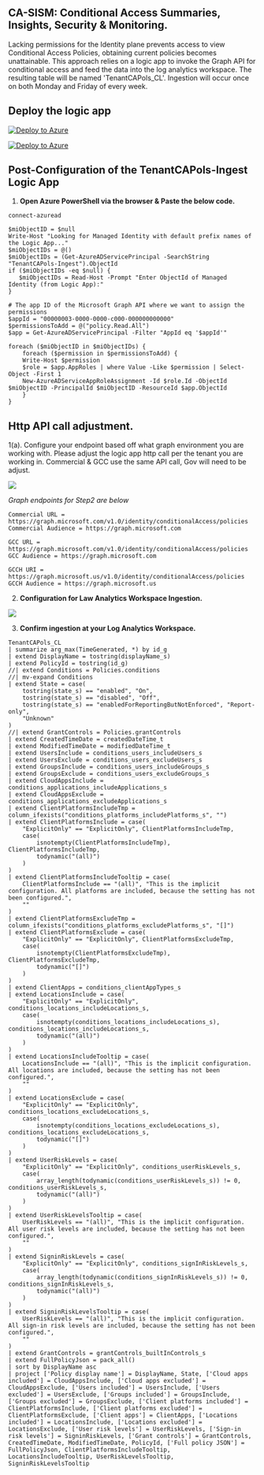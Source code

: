 ## CA-SISM: Conditional Access Summaries, Insights, Security & Monitoring. ##

Lacking permissions for the Identity plane prevents access to view Conditional Access Policies, obtaining current policies becomes unattainable. This approach relies on a logic app to invoke the Graph API for conditional access and feed the data into the log analytics workspace. The resulting table will be named 'TenantCAPols_CL'. Ingestion will occur once on both Monday and Friday of every week.

## Deploy the logic app

[![Deploy to Azure](https://aka.ms/deploytoazurebutton)](https://portal.azure.com/#create/Microsoft.Template/uri/https%3A%2F%2Fraw.githubusercontent.com%2FCyberlorians%2FLogicApps%2Fmain%2FTenantCAPols-Ingest.json)


[![Deploy to Azure](https://aka.ms/deploytoazurebutton)](https://portal.azure.com/#create/Microsoft.Template/uri/https%3A%2F%2Fraw.githubusercontent.com%2FCyberlorians%2FLogicApps%2Fmain%2FAutoCAPExclude.json)


## Post-Configuration of the TenantCAPols-Ingest Logic App


1.  **Open Azure PowerShell via the browser & Paste the below code.**

```
connect-azuread

$miObjectID = $null
Write-Host "Looking for Managed Identity with default prefix names of the Logic App..."
$miObjectIDs = @()
$miObjectIDs = (Get-AzureADServicePrincipal -SearchString "TenantCAPols-Ingest").ObjectId
if ($miObjectIDs -eq $null) {
   $miObjectIDs = Read-Host -Prompt "Enter ObjectId of Managed Identity (from Logic App):"
}

# The app ID of the Microsoft Graph API where we want to assign the permissions
$appId = "00000003-0000-0000-c000-000000000000"
$permissionsToAdd = @("policy.Read.All")
$app = Get-AzureADServicePrincipal -Filter "AppId eq '$appId'"

foreach ($miObjectID in $miObjectIDs) {
    foreach ($permission in $permissionsToAdd) {
    Write-Host $permission
    $role = $app.AppRoles | where Value -Like $permission | Select-Object -First 1
    New-AzureADServiceAppRoleAssignment -Id $role.Id -ObjectId $miObjectID -PrincipalId $miObjectID -ResourceId $app.ObjectId
    }
}
```

## Http API call adjustment. 

1(a). Configure your endpoint based off what graph environment you are working with. Please adjust the logic app http call per the tenant you are working in. Commercial & GCC use the same API call, Gov will need to be adjust.

![](https://github.com/Cyberlorians/uploadedimages/blob/main/autocapgetcond.png)

*Graph endpoints for Step2 are below*

```
Commercial URL = https://graph.microsoft.com/v1.0/identity/conditionalAccess/policies
Commercial Audience = https://graph.microsoft.com

GCC URL = https://graph.microsoft.com/v1.0/identity/conditionalAccess/policies
GCC Audience = https://graph.microsoft.com

GCCH URI = https://graph.microsoft.us/v1.0/identity/conditionalAccess/policies
GCCH Audience = https://graph.microsoft.us
```


2. **Configuration for Law Analytics Workspace Ingestion.**

![](https://github.com/Cyberlorians/uploadedimages/blob/main/cacismlaw.png)

3. **Confirm ingestion at your Log Analytics Workspace.**

```
TenantCAPols_CL
| summarize arg_max(TimeGenerated, *) by id_g
| extend DisplayName = tostring(displayName_s)
| extend PolicyId = tostring(id_g)
//| extend Conditions = Policies.conditions
//| mv-expand Conditions
| extend State = case(
    tostring(state_s) == "enabled", "On",
    tostring(state_s) == "disabled", "Off",
    tostring(state_s) == "enabledForReportingButNotEnforced", "Report-only",
    "Unknown"
)
//| extend GrantControls = Policies.grantControls
| extend CreatedTimeDate = createdDateTime_t
| extend ModifiedTimeDate = modifiedDateTime_t
| extend UsersInclude = conditions_users_includeUsers_s
| extend UsersExclude = conditions_users_excludeUsers_s
| extend GroupsInclude = conditions_users_includeGroups_s
| extend GroupsExclude = conditions_users_excludeGroups_s
| extend CloudAppsInclude = conditions_applications_includeApplications_s
| extend CloudAppsExclude = conditions_applications_excludeApplications_s
| extend ClientPlatformsIncludeTmp = column_ifexists("conditions_platforms_includePlatforms_s", "")
| extend ClientPlatformsInclude = case(
    "ExplicitOnly" == "ExplicitOnly", ClientPlatformsIncludeTmp,
    case(
        isnotempty(ClientPlatformsIncludeTmp), ClientPlatformsIncludeTmp, 
        todynamic("(all)")
    )
)
| extend ClientPlatformsIncludeTooltip = case(
    ClientPlatformsInclude == "(all)", "This is the implicit configuration. All platforms are included, because the setting has not been configured.",
    ""
)
| extend ClientPlatformsExcludeTmp = column_ifexists("conditions_platforms_excludePlatforms_s", "[]")
| extend ClientPlatformsExclude = case(
    "ExplicitOnly" == "ExplicitOnly", ClientPlatformsExcludeTmp,
    case(
        isnotempty(ClientPlatformsExcludeTmp), ClientPlatformsExcludeTmp,
        todynamic("[]")
    )
)
| extend ClientApps = conditions_clientAppTypes_s
| extend LocationsInclude = case(
    "ExplicitOnly" == "ExplicitOnly", conditions_locations_includeLocations_s,
    case(
        isnotempty(conditions_locations_includeLocations_s), conditions_locations_includeLocations_s,
        todynamic("(all)")
    )
)
| extend LocationsIncludeTooltip = case(
    LocationsInclude == "(all)", "This is the implicit configuration. All locations are included, because the setting has not been configured.",
    ""
)
| extend LocationsExclude = case(
    "ExplicitOnly" == "ExplicitOnly", conditions_locations_excludeLocations_s,
    case(
        isnotempty(conditions_locations_excludeLocations_s), conditions_locations_excludeLocations_s,
        todynamic("[]")
    )
)
| extend UserRiskLevels = case(
    "ExplicitOnly" == "ExplicitOnly", conditions_userRiskLevels_s,
    case(
        array_length(todynamic(conditions_userRiskLevels_s)) != 0, conditions_userRiskLevels_s,
        todynamic("(all)")
    )
)
| extend UserRiskLevelsTooltip = case(
    UserRiskLevels == "(all)", "This is the implicit configuration. All user risk levels are included, because the setting has not been configured.",
    ""
)
| extend SigninRiskLevels = case(
    "ExplicitOnly" == "ExplicitOnly", conditions_signInRiskLevels_s,
    case(
        array_length(todynamic(conditions_signInRiskLevels_s)) != 0, conditions_signInRiskLevels_s,
        todynamic("(all)")
    )
)
| extend SigninRiskLevelsTooltip = case(
    UserRiskLevels == "(all)", "This is the implicit configuration. All sign-in risk levels are included, because the setting has not been configured.",
    ""
)
| extend GrantControls = grantControls_builtInControls_s
| extend FullPolicyJson = pack_all()
| sort by DisplayName asc
| project ['Policy display name'] = DisplayName, State, ['Cloud apps included'] = CloudAppsInclude, ['Cloud apps excluded'] = CloudAppsExclude, ['Users included'] = UsersInclude, ['Users excluded'] = UsersExclude, ['Groups included'] = GroupsInclude, ['Groups excluded'] = GroupsExclude, ['Client platforms included'] = ClientPlatformsInclude, ['Client platforms excluded'] = ClientPlatformsExclude, ['Client apps'] = ClientApps, ['Locations included'] = LocationsInclude, ['Locations excluded'] = LocationsExclude, ['User risk levels'] = UserRiskLevels, ['Sign-in risk levels'] = SigninRiskLevels, ['Grant controls'] = GrantControls, CreatedTimeDate, ModifiedTimeDate, PolicyId, ['Full policy JSON'] = FullPolicyJson, ClientPlatformsIncludeTooltip, LocationsIncludeTooltip, UserRiskLevelsTooltip, SigninRiskLevelsTooltip
```


